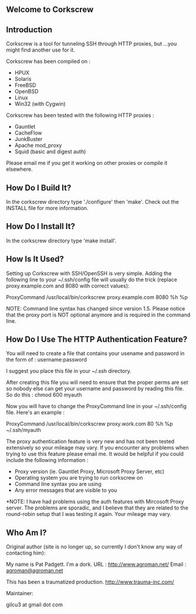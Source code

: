 Welcome to Corkscrew
--------------------

Introduction
------------
Corkscrew is a tool for tunneling SSH through HTTP proxies, but
...you might find another use for it.

Corkscrew has been compiled on :
 * HPUX 
 * Solaris
 * FreeBSD
 * OpenBSD
 * Linux
 * Win32 (with Cygwin)

Corkscrew has been tested with the following HTTP proxies :
 * Gauntlet
 * CacheFlow
 * JunkBuster
 * Apache mod_proxy
 * Squid (basic and digest auth)

Please email me if you get it working on other proxies or compile
it elsewhere.


How Do I Build It?
------------------
In the corkscrew directory type './configure' then 'make'.  Check
out the INSTALL file for more information.


How Do I Install It?
--------------------
In the corkscrew directory type 'make install'.


How Is It Used?
---------------
Setting up Corkscrew with SSH/OpenSSH is very simple.  Adding
the following line to your ~/.ssh/config file will usually do
the trick (replace proxy.example.com and 8080 with correct values):

ProxyCommand /usr/local/bin/corkscrew proxy.example.com 8080 %h %p

NOTE: Command line syntax has changed since version 1.5.  Please
notice that the proxy port is NOT optional anymore and is required
in the command line.


How Do I Use The HTTP Authentication Feature?
---------------------------------------------
You will need to create a file that contains your usename and password
in the form of :
username:password

I suggest you place this file in your ~/.ssh directory.

After creating this file you will need to ensure that the proper perms
are set so nobody else can get your username and password by reading
this file.  So do this :
chmod 600 myauth

Now you will have to change the ProxyCommand line in your ~/.ssh/config
file.  Here's an example :

ProxyCommand /usr/local/bin/corkscrew proxy.work.com 80 %h %p ~/.ssh/myauth

The proxy authentication feature is very new and has not been tested
extensively so your mileage may vary.  If you encounter any problems
when trying to use this feature please email me.  It would be helpful
if you could include the following information :
- Proxy version (ie. Gauntlet Proxy, Microsoft Proxy Server, etc)
- Operating system you are trying to run corkscrew on
- Command line syntax you are using
- Any error messages that are visible to you

*NOTE: I have had problems using the auth features with Mircosoft Proxy
 server.  The problems are sporadic, and I believe that they are related
 to the round-robin setup that I was testing it again.  Your mileage may
 vary.


Who Am I?
---------
Original author (site is no longer up, so currently I don't know any way of contacting him):

My name is Pat Padgett.  I'm a dork.
URL   : http://www.agroman.net/
Email : agroman@agroman.net

This has been a traumatized production.  http://www.trauma-inc.com/

Maintainer:

gilcu3 at gmail dot com
